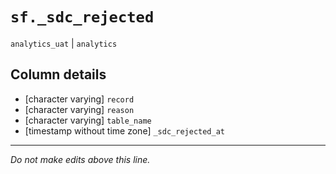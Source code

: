 # `sf._sdc_rejected`
`analytics_uat` | `analytics`

## Column details
* [character varying] `record`
* [character varying] `reason`
* [character varying] `table_name`
* [timestamp without time zone] `_sdc_rejected_at`

-------------------------------------------------------------------------------
*Do not make edits above this line.*
